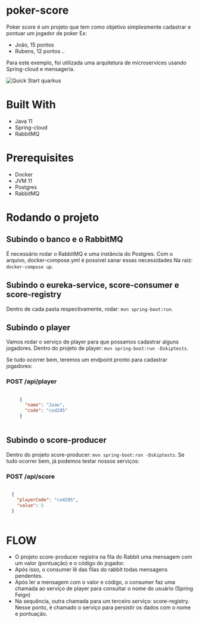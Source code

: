 # poker-score

Poker score é um projeto que tem como objetivo simplesmente cadastrar e pontuar um jogador de poker
Ex:
- João, 15 pontos
- Rubens, 12 pontos ..

Para este exemplo, foi utilizada uma arquitetura de microservices usando Spring-cloud e mensageria.

![Quick Start quarkus](https://i.ibb.co/Pj5kjsr/draw-5.png)

# Built With
- Java 11
- Spring-cloud 
- RabbitMQ

# Prerequisites
 - Docker
 - JVM 11 
 - Postgres
 - RabbitMQ
 
# Rodando o projeto
## Subindo o banco e o RabbitMQ
É necessário rodar o RabbitMQ e uma instância do Postgres. Com o arquivo, docker-compose.yml é possível sanar essas necessidades
Na raíz:
`docker-compose up`.

## Subindo o eureka-service, score-consumer e score-registry
Dentro de cada pasta respectivamente, rodar:
`mvn spring-boot:run`.

## Subindo o player
Vamos rodar o serviço de player para que possamos cadastrar alguns jogadores.
Dentro do projeto de player:
`mvn spring-boot:run -Dskiptests`.

Se tudo ocorrer bem, teremos um endpoint pronto para cadastrar jogadores:
### POST /api/player
```json 
    
     {
       "name": "Joao",
       "code": "cod205"
     }
 
```

## Subindo o score-producer
Dentro do projeto score-producer:
`mvn spring-boot:run -Dskiptests`.
Se tudo ocorrer bem, já podemos testar nossos serviços:

### POST /api/score
```json 
    
  {
	"playerCode": "cod205",
	"value": 5
  }
 
```

# FLOW
- O projeto score-producer registra na fila do Rabbit uma mensagem com um valor (pontuação) e o código do jogador.
- Após isso, o consumer lê das filas do rabbit todas mensagens pendentes. 
- Após ler a mensagem com o valor e código, o consumer faz uma chamada ao serviço de player para consultar o nome do usuário (Spring Feign)
- Na sequência, outra chamada para um terceiro serviço: score-registry. Nesse ponto, é chamado o serviço para persistir os dados com o nome e pontuação.
